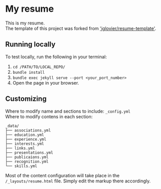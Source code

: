 # My resume 

This is my resume.  
The template of this project was forked from ['jglovier/resume-template'](https://github.com/jglovier/resume-template).  

## Running locally  

To test locally, run the following in your terminal:  

1. `cd /PATH/TO/LOCAL_REPO/`  
1. `bundle install`  
2. `bundle exec jekyll serve --port <your_port_number>`  
3. Open the page in your browser.  

## Customizing  

Where to modify name and sections to include: `_config.yml`  
Where to modify contens in each section:  

```
_data/
├── associations.yml
├── education.yml
├── experience.yml
├── interests.yml
├── links.yml
├── presentations.yml
├── publicaions.yml
├── recognition.yml
└── skills.yml
```

Most of the content configuration will take place in the `/_layouts/resume.html` file. Simply edit the markup there accordingly.  
